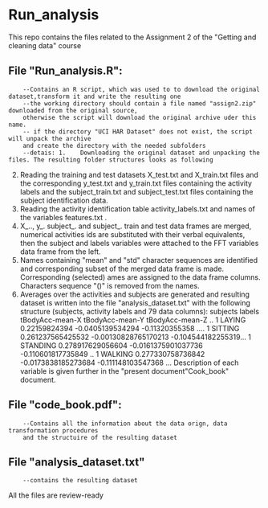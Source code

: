 # Run_analysis

This repo contains the files related to the Assignment 2 of the "Getting and cleaning data" course
## File "Run_analysis.R":
        --Contains an R script, which was used to to download the original dataset,transform it and write the resulting one
        --the working directory should contain a file named "assign2.zip" downloaded from the original source, 
        otherwise the script will download the original archive uder this name. 
        -- if the directory "UCI HAR Dataset" does not exist, the script will unpack the archive 
        and create the directory with the needed subfolders
        --detais: 1.	Downloading the original dataset and unpacking the files. The resulting folder structures looks as following
 

2.	Reading the training and test datasets X_test.txt and X_train.txt files and the 
corresponding y_test.txt and y_train.txt files containing the activity  labels 
and the subject_train.txt and subject_test.txt files containing the subject identification data. 
3.	Reading the activity identification table activity_labels.txt and names of the variables features.txt .
4.	X_.., y_. subject_. and subject_.  train and test data  frames are merged, numerical 
activities ids are substituted with their verbal equivalents, then the subject and labels 
variables were attached to the FFT variables data frame from the left.  
5.	Names containing "mean" and "std" character sequences are identified 
and corresponding subset of the  merged data frame is made. Corresponding (selected) 
ames are assigned to the data frame columns. Characters sequence "()" is removed from the names. 
6.	Averages over the activities and subjects are generated and resulting dataset 
is written into the file "analysis_dataset.txt" with the following structure (subjects, 
activity labels and 79 data columns):
            subjects             labels  	 tBodyAcc-mean-X      tBodyAcc-mean-Y    		 tBodyAcc-mean-Z ..
                   1          	   LAYING  	  0.22159824394 	    -0.0405139534294     	 -0.11320355358  ....
                   1         	   SITTING	  0.261237565425532     -0.00130828765170213            -0.104544182255319...
                   1        	   STANDING	 0.278917629056604 	    -0.0161375901037736 	 -0.110601817735849 ..
                   1         	   WALKING	 0.277330758736842	  -0.0173838185273684 	 -0.111148103547368 ...
Description of each variable is given further in the "present document"Cook_book" document. 

## File "code_book.pdf":
        --Contains all the information about the data orign, data transformation procedures 
        and the structuire of the resulting dataset
## File "analysis_dataset.txt"
        --contains the resulting dataset
All the files are review-ready          
